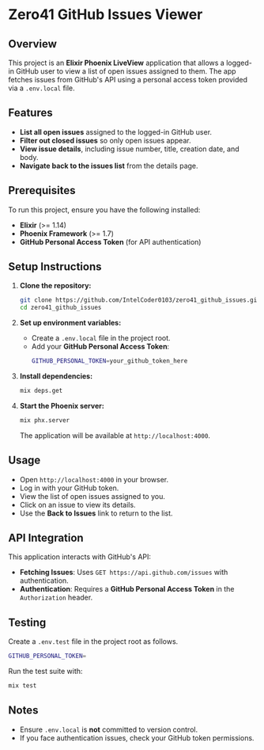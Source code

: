 # Zero41 GitHub Issues Viewer

## Overview
This project is an **Elixir Phoenix LiveView** application that allows a logged-in GitHub user to view a list of open issues assigned to them. The app fetches issues from GitHub's API using a personal access token provided via a `.env.local` file.

## Features
- **List all open issues** assigned to the logged-in GitHub user.
- **Filter out closed issues** so only open issues appear.
- **View issue details**, including issue number, title, creation date, and body.
- **Navigate back to the issues list** from the details page.

## Prerequisites
To run this project, ensure you have the following installed:

- **Elixir** (>= 1.14)
- **Phoenix Framework** (>= 1.7)
- **GitHub Personal Access Token** (for API authentication)

## Setup Instructions

1. **Clone the repository:**
   ```sh
   git clone https://github.com/IntelCoder0103/zero41_github_issues.git
   cd zero41_github_issues
   ```

2. **Set up environment variables:**
   - Create a `.env.local` file in the project root.
   - Add your **GitHub Personal Access Token**:
     ```sh
     GITHUB_PERSONAL_TOKEN=your_github_token_here
     ```

3. **Install dependencies:**
   ```sh
   mix deps.get
   ```

4. **Start the Phoenix server:**
   ```sh
   mix phx.server
   ```
   The application will be available at `http://localhost:4000`.

## Usage
- Open `http://localhost:4000` in your browser.
- Log in with your GitHub token.
- View the list of open issues assigned to you.
- Click on an issue to view its details.
- Use the **Back to Issues** link to return to the list.

## API Integration
This application interacts with GitHub's API:
- **Fetching Issues**: Uses `GET https://api.github.com/issues` with authentication.
- **Authentication**: Requires a **GitHub Personal Access Token** in the `Authorization` header.

## Testing
Create a `.env.test` file in the project root as follows.
```sh
GITHUB_PERSONAL_TOKEN=
```

Run the test suite with:
```sh
mix test
```

## Notes
- Ensure `.env.local` is **not** committed to version control.
- If you face authentication issues, check your GitHub token permissions.
